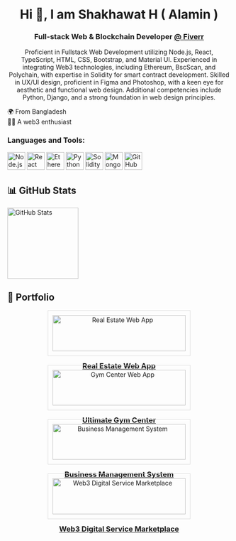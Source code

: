 <h1 align="center">Hi 👋, I am Shakhawat H ( Alamin )</h1>
<h3 align="center">Full-stack Web & Blockchain Developer <a href="https://fiverr.com">@ Fiverr</a></h3>

<p align="center">Proficient in Fullstack Web Development utilizing Node.js, React, TypeScript, HTML, CSS, Bootstrap, and Material UI. Experienced in integrating Web3 technologies, including Ethereum, BscScan, and Polychain, with expertise in Solidity for smart contract development. Skilled in UX/UI design, proficient in Figma and Photoshop, with a keen eye for aesthetic and functional web design. Additional competencies include Python, Django, and a strong foundation in web design principles.</p>

🌍 From Bangladesh  
🏃‍♂️ A web3 enthusiast  

<h3 align="left">Languages and Tools:</h3>
<p align="left"> 
  <img src="https://www.vectorlogo.zone/logos/nodejs/nodejs-icon.svg" alt="Node.js" width="40" height="40"/>
  <img src="https://www.vectorlogo.zone/logos/reactjs/reactjs-icon.svg" alt="React" width="40" height="40"/>
  <img src="https://github.com/Full-stack-Web-Dev-BD/Full-stack-Web-Dev-BD/assets/60449971/65a59c7a-bdc8-4085-a8cf-a010a896f35b" alt="Ethereum" width="40" height="40"/>
  <img src="https://www.vectorlogo.zone/logos/python/python-icon.svg" alt="Python" width="40" height="40"/>
  <img src="https://github.com/Full-stack-Web-Dev-BD/Full-stack-Web-Dev-BD/assets/60449971/005d29f6-b781-4b96-9104-5cb16a4fec91" alt="Solidity" width="40" height="40"/>
  <img src="https://www.vectorlogo.zone/logos/mongodb/mongodb-icon.svg" alt="MongoDB" width="40" height="40"/>
  <img src="https://www.vectorlogo.zone/logos/github/github-icon.svg" alt="GitHub" width="40" height="40"/>
</p>

## 📊 GitHub Stats
<img src="https://github-readme-stats.vercel.app/api?username=Full-stack-Web-Dev-BD&show_icons=true&bg_color=ffea00&title_color=000000&text_color=000000&icon_color=ff0000&hide_border=true&count_private=true" alt="GitHub Stats" height="160" />

## 🚀 Portfolio
<div style="display: flex; flex-wrap: wrap; gap: 20px; justify-content: center;">
    <div style="width: 300px; border: 1px solid #ddd; padding: 10px; text-align: center;">
        <img src="https://www.devunicornlabs.com/assets/img/projects/1.png" alt="Real Estate Web App" width="100%" />
        <h3><a href="https://hously-landing.vercel.app/" target="_blank">Real Estate Web App</a></h3>
    </div>
    <div style="width: 300px; border: 1px solid #ddd; padding: 10px; text-align: center;">
        <img src="https://www.devunicornlabs.com/assets/img/projects/3.png" alt="Gym Center Web App" width="100%" />
        <h3><a href="https://gym-store.axiomthemes.com/" target="_blank">Ultimate Gym Center</a></h3>
    </div>
    <div style="width: 300px; border: 1px solid #ddd; padding: 10px; text-align: center;">
        <img src="https://www.devunicornlabs.com/assets/img/projects/4.png" alt="Business Management System" width="100%" />
        <h3><a href="https://blend-react.vercel.app/" target="_blank">Business Management System</a></h3>
    </div>
    <div style="width: 300px; border: 1px solid #ddd; padding: 10px; text-align: center;">
        <img src="https://www.devunicornlabs.com/assets/img/projects/5.png" alt="Web3 Digital Service Marketplace" width="100%" />
        <h3><a href="https://chaintusker.com/" target="_blank">Web3 Digital Service Marketplace</a></h3>
    </div>
</div>
